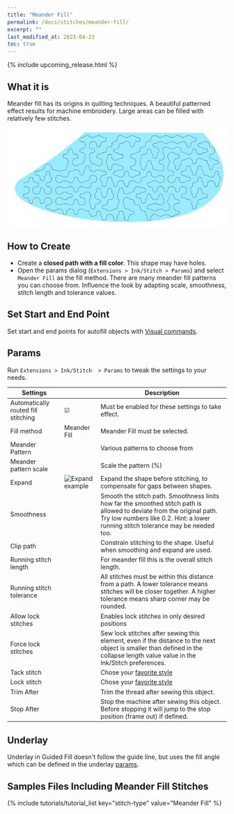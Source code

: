 ```yaml
---
title: "Meander Fill"
permalink: /docs/stitches/meander-fill/
excerpt: ""
last_modified_at: 2023-04-23
toc: true
---
```

{% include upcoming_release.html %}

## What it is

Meander fill has its origins in quilting techniques. A beautiful patterned effect results for machine embroidery. Large areas can be filled with relatively few stitches.

![Meander stitch detail](/assets/images/docs/meander-fill.png)

## How to Create

* Create a **closed path with a fill color**. This shape may have holes.
* Open the params dialog (`Extensions > Ink/Stitch > Params`) and select `Meander Fill` as the fill method.
  There are many meander fill patterns you can choose from. Influence the look by adapting scale, smoothness, stitch length and tolerance values.

## Set Start and End Point

Set start and end points for autofill objects with [Visual commands](/docs/commands/).

## Params

Run `Extensions > Ink/Stitch  > Params` to tweak the settings to your needs.

Settings||Description
---|---|---
Automatically routed fill stitching| ☑ |Must be enabled for these settings to take effect.
Fill method          |Meander Fill|Meander Fill must be selected.
Meander Pattern      ||Various patterns to choose from
Meander pattern scale||Scale the pattern (%)
Expand               |![Expand example](/assets/images/docs/params-fill-expand.png)  |Expand the shape before stitching, to compensate for gaps between shapes.
Smoothness           ||Smooth the stitch path. Smoothness linits how far the smoothed stitch path is allowed to deviate from the original path. Try low numbers like 0.2. Hint: a lower running stitch tolerance may be needed too.
Clip path            ||Constrain stitching to the shape.  Useful when smoothing and expand are used. 
Running stitch length||For meander fill this is the overall stitch length.
Running stitch tolerance||All stitches must be within this distance from a path. A lower tolerance means stitches will be closer together. A higher tolerance means sharp corner may be rounded.
Allow lock stitches  ||Enables lock stitches in only desired positions
Force lock stitches  ||Sew lock stitches after sewing this element, even if the distance to the next object is smaller than defined in the collapse length value value in the Ink/Stitch preferences.
Tack stitch          ||Chose your [favorite style](/docs/stitches/lock-stitches/)
Lock stitch          ||Chose your [favorite style](/docs/stitches/lock-stitches/)
Trim After           ||Trim the thread after sewing this object.
Stop After           ||Stop the machine after sewing this object. Before stopping it will jump to the stop position (frame out) if defined.

## Underlay

Underlay in Guided Fill doesn't follow the guide line, but uses the fill angle which can be defined in the underlay [params](/docs/stitches/fill-stitch#underlay).

## Samples Files Including Meander Fill Stitches
{% include tutorials/tutorial_list key="stitch-type" value="Meander Fill" %}

